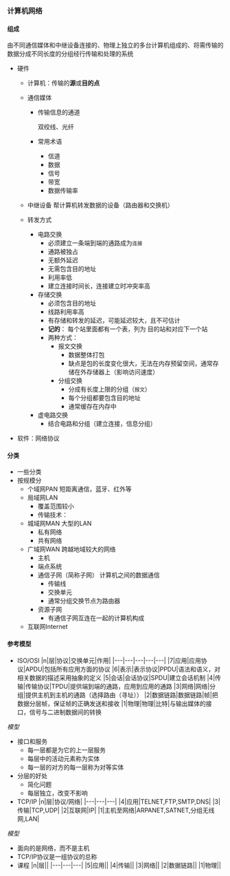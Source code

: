 ### 计算机网络

#### 组成

由不同通信媒体和中继设备连接的、物理上独立的多台计算机组成的、将需传输的数据分成不同长度的分组经行传输和处理的系统

- 硬件

  - 计算机：传输的**源**或**目的点**

  - 通信媒体

    - 传输信息的通道

      双绞线、光纤

    - 常用术语
      - 信道
      - 数据
      - 信号
      - 带宽
      - 数据传输率
  - 中继设备
帮计算机转发数据的设备（路由器和交换机）
  - 转发方式
    - 电路交换
      - 必须建立一条端到端的通路成为`连接`
      - 通路被独占
      - 无额外延迟
      - 无需包含目的地址
      - 利用率低
      - 建立连接时间长，连接建立时冲突率高
    - 存储交换
      - 必须包含目的地址
      - 线路利用率高
      - 有存储和转发的延迟，可能延迟较大，且不可估计
      - **记的**：
        每个站里面都有一个表，列为 目的站和对应下一个站
      - 两种方式：
        - 报文交换
          - 数据整体打包
          - 缺点是包的长度变化很大，无法在内存预留空间，通常存储在外存储器上（影响访问速度）
        - 分组交换
          - 分成有长度上限的分组（`报文`）
          - 每个分组都要包含目的地址
          - 通常缓存在内存中
    - 虚电路交换
      - 结合电路和分组（建立连接，信息分组）
- 软件：网络协议
#### 分类
- 一些分类
- 按规模分
  - 个域网PAN
    短距离通信，蓝牙、红外等
  - 局域网LAN
    - 覆盖范围较小
    - 传输技术：
  - 城域网MAN
    大型的LAN
    - 私有网络
    - 共有网络
  - 广域网WAN
    跨越地域较大的网络
    - 主机
    - 端点系统
    - 通信子网（简称子网）
      计算机之间的数据通信
      - 传输线
      - 交换单元
      - 通常分组交换节点为路由器
    - 资源子网
      - 有通信子网互连在一起的计算机构成
  - 互联网Internet
#### 参考模型
- ISO/OSI
|n|层|协议|交换单元|作用|
|---|---|---|---|---|
|7|应用|应用协议|APDU|包括所有应用方面的协议
|6|表示|表示协议|PPDU|语法和语义，对相关数据的描述采用抽象的定义
|5|会话|会话协议|SPDU|建立会话机制
|4|传输|传输协议|TPDU|提供端到端的通路，应用到应用的通路
|3|网络|网络|分组|提供主机到主机的通路（选择路由（寻址））
|2|数据链路|数据链路|帧|把数据分层帧，保证帧的正确发送和接收
|1|物理|物理|比特|与输出媒体的接口，信号与二进制数据间的转换

*模型*
  - 接口和服务
    - 每一层都是为它的上一层服务
    - 每层中的活动元素称为实体
    - 每一层的对方的每一层称为对等实体
  - 分层的好处
    - 简化问题
    - 每层独立，改变不影响
- TCP/IP
|n|层|协议/网络|
|---|---|---|
|4|应用|TELNET,FTP,SMTP,DNS|
|3|传输|TCP,UDP|
|2|互联网|IP|
|1|主机至网络|ARPANET,SATNET,分组无线网,LAN|

*模型*
  - 面向的是网络，而不是主机
  - TCP/IP协议是一组协议的总称
- 课程
|n|层||
|---|---|---|
|5|应用||
|4|传输||
|3|网络||
|2|数据链路||
|1|物理||